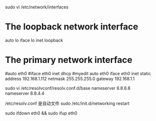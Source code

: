 sudo vi /etc/network/interfaces
# The loopback network interface
auto lo
iface lo inet loopback
# The primary network interface
#auto eth0
#iface eth0 inet dhcp
#myedit
auto eth0
iface eth0 inet static
address 192.168.1.112
netmask 255.255.255.0
gateway 192.168.1.1


sudo vi  /etc/resolvconf/resolv.conf.d/base
nameserver 8.8.8.8  
nameserver 8.8.4.4

/etc/resolv.conf 是自动文件
sudo /etc/init.d/networking restart

sudo ifdown eth0 && sudo ifup eth0